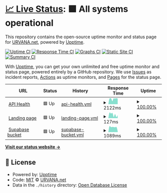 # [📈 Live Status](https://urvana.github.io/urvana-upptime): <!--live status--> **🟩 All systems operational**

This repository contains the open-source uptime monitor and status page for [URVANA.net](https://urvana.net), powered by [Upptime](https://github.com/upptime/upptime).

[![Uptime CI](https://github.com/urvana/urvana-upptime/workflows/Uptime%20CI/badge.svg)](https://github.com/urvana/urvana-upptime/actions?query=workflow%3A%22Uptime+CI%22)
[![Response Time CI](https://github.com/urvana/urvana-upptime/workflows/Response%20Time%20CI/badge.svg)](https://github.com/urvana/urvana-upptime/actions?query=workflow%3A%22Response+Time+CI%22)
[![Graphs CI](https://github.com/urvana/urvana-upptime/workflows/Graphs%20CI/badge.svg)](https://github.com/urvana/urvana-upptime/actions?query=workflow%3A%22Graphs+CI%22)
[![Static Site CI](https://github.com/urvana/urvana-upptime/workflows/Static%20Site%20CI/badge.svg)](https://github.com/urvana/urvana-upptime/actions?query=workflow%3A%22Static+Site+CI%22)
[![Summary CI](https://github.com/urvana/urvana-upptime/workflows/Summary%20CI/badge.svg)](https://github.com/urvana/urvana-upptime/actions?query=workflow%3A%22Summary+CI%22)

With [Upptime](https://upptime.js.org), you can get your own unlimited and free uptime monitor and status page, powered entirely by a GitHub repository. We use [Issues](https://github.com/urvana/urvana-upptime/issues) as incident reports, [Actions](https://github.com/urvana/urvana-upptime/actions) as uptime monitors, and [Pages](https://urvana.github.io/urvana-upptime) for the status page.

<!--start: status pages-->
<!-- This summary is generated by Upptime (https://github.com/upptime/upptime) -->
<!-- Do not edit this manually, your changes will be overwritten -->
<!-- prettier-ignore -->
| URL | Status | History | Response Time | Uptime |
| --- | ------ | ------- | ------------- | ------ |
| <img alt="" src="https://icons.duckduckgo.com/ip3/urvana.net.ico" height="13"> [API Health](https://urvana.net/api/health) | 🟩 Up | [api-health.yml](https://github.com/urvana/urvana-upptime/commits/HEAD/history/api-health.yml) | <details><summary><img alt="Response time graph" src="./graphs/api-health/response-time-week.png" height="20"> 2122ms</summary><br><a href="https://urvana.github.io/urvana-upptime/history/api-health"><img alt="Response time 2105" src="https://img.shields.io/endpoint?url=https%3A%2F%2Fraw.githubusercontent.com%2Furvana%2Furvana-upptime%2FHEAD%2Fapi%2Fapi-health%2Fresponse-time.json"></a><br><a href="https://urvana.github.io/urvana-upptime/history/api-health"><img alt="24-hour response time 2211" src="https://img.shields.io/endpoint?url=https%3A%2F%2Fraw.githubusercontent.com%2Furvana%2Furvana-upptime%2FHEAD%2Fapi%2Fapi-health%2Fresponse-time-day.json"></a><br><a href="https://urvana.github.io/urvana-upptime/history/api-health"><img alt="7-day response time 2122" src="https://img.shields.io/endpoint?url=https%3A%2F%2Fraw.githubusercontent.com%2Furvana%2Furvana-upptime%2FHEAD%2Fapi%2Fapi-health%2Fresponse-time-week.json"></a><br><a href="https://urvana.github.io/urvana-upptime/history/api-health"><img alt="30-day response time 2090" src="https://img.shields.io/endpoint?url=https%3A%2F%2Fraw.githubusercontent.com%2Furvana%2Furvana-upptime%2FHEAD%2Fapi%2Fapi-health%2Fresponse-time-month.json"></a><br><a href="https://urvana.github.io/urvana-upptime/history/api-health"><img alt="1-year response time 2105" src="https://img.shields.io/endpoint?url=https%3A%2F%2Fraw.githubusercontent.com%2Furvana%2Furvana-upptime%2FHEAD%2Fapi%2Fapi-health%2Fresponse-time-year.json"></a></details> | <details><summary><a href="https://urvana.github.io/urvana-upptime/history/api-health">100.00%</a></summary><a href="https://urvana.github.io/urvana-upptime/history/api-health"><img alt="All-time uptime 99.97%" src="https://img.shields.io/endpoint?url=https%3A%2F%2Fraw.githubusercontent.com%2Furvana%2Furvana-upptime%2FHEAD%2Fapi%2Fapi-health%2Fuptime.json"></a><br><a href="https://urvana.github.io/urvana-upptime/history/api-health"><img alt="24-hour uptime 100.00%" src="https://img.shields.io/endpoint?url=https%3A%2F%2Fraw.githubusercontent.com%2Furvana%2Furvana-upptime%2FHEAD%2Fapi%2Fapi-health%2Fuptime-day.json"></a><br><a href="https://urvana.github.io/urvana-upptime/history/api-health"><img alt="7-day uptime 100.00%" src="https://img.shields.io/endpoint?url=https%3A%2F%2Fraw.githubusercontent.com%2Furvana%2Furvana-upptime%2FHEAD%2Fapi%2Fapi-health%2Fuptime-week.json"></a><br><a href="https://urvana.github.io/urvana-upptime/history/api-health"><img alt="30-day uptime 100.00%" src="https://img.shields.io/endpoint?url=https%3A%2F%2Fraw.githubusercontent.com%2Furvana%2Furvana-upptime%2FHEAD%2Fapi%2Fapi-health%2Fuptime-month.json"></a><br><a href="https://urvana.github.io/urvana-upptime/history/api-health"><img alt="1-year uptime 99.97%" src="https://img.shields.io/endpoint?url=https%3A%2F%2Fraw.githubusercontent.com%2Furvana%2Furvana-upptime%2FHEAD%2Fapi%2Fapi-health%2Fuptime-year.json"></a></details>
| <img alt="" src="https://icons.duckduckgo.com/ip3/urvana.net.ico" height="13"> [Landing page](https://urvana.net) | 🟩 Up | [landing-page.yml](https://github.com/urvana/urvana-upptime/commits/HEAD/history/landing-page.yml) | <details><summary><img alt="Response time graph" src="./graphs/landing-page/response-time-week.png" height="20"> 127ms</summary><br><a href="https://urvana.github.io/urvana-upptime/history/landing-page"><img alt="Response time 104" src="https://img.shields.io/endpoint?url=https%3A%2F%2Fraw.githubusercontent.com%2Furvana%2Furvana-upptime%2FHEAD%2Fapi%2Flanding-page%2Fresponse-time.json"></a><br><a href="https://urvana.github.io/urvana-upptime/history/landing-page"><img alt="24-hour response time 144" src="https://img.shields.io/endpoint?url=https%3A%2F%2Fraw.githubusercontent.com%2Furvana%2Furvana-upptime%2FHEAD%2Fapi%2Flanding-page%2Fresponse-time-day.json"></a><br><a href="https://urvana.github.io/urvana-upptime/history/landing-page"><img alt="7-day response time 127" src="https://img.shields.io/endpoint?url=https%3A%2F%2Fraw.githubusercontent.com%2Furvana%2Furvana-upptime%2FHEAD%2Fapi%2Flanding-page%2Fresponse-time-week.json"></a><br><a href="https://urvana.github.io/urvana-upptime/history/landing-page"><img alt="30-day response time 115" src="https://img.shields.io/endpoint?url=https%3A%2F%2Fraw.githubusercontent.com%2Furvana%2Furvana-upptime%2FHEAD%2Fapi%2Flanding-page%2Fresponse-time-month.json"></a><br><a href="https://urvana.github.io/urvana-upptime/history/landing-page"><img alt="1-year response time 104" src="https://img.shields.io/endpoint?url=https%3A%2F%2Fraw.githubusercontent.com%2Furvana%2Furvana-upptime%2FHEAD%2Fapi%2Flanding-page%2Fresponse-time-year.json"></a></details> | <details><summary><a href="https://urvana.github.io/urvana-upptime/history/landing-page">100.00%</a></summary><a href="https://urvana.github.io/urvana-upptime/history/landing-page"><img alt="All-time uptime 100.00%" src="https://img.shields.io/endpoint?url=https%3A%2F%2Fraw.githubusercontent.com%2Furvana%2Furvana-upptime%2FHEAD%2Fapi%2Flanding-page%2Fuptime.json"></a><br><a href="https://urvana.github.io/urvana-upptime/history/landing-page"><img alt="24-hour uptime 100.00%" src="https://img.shields.io/endpoint?url=https%3A%2F%2Fraw.githubusercontent.com%2Furvana%2Furvana-upptime%2FHEAD%2Fapi%2Flanding-page%2Fuptime-day.json"></a><br><a href="https://urvana.github.io/urvana-upptime/history/landing-page"><img alt="7-day uptime 100.00%" src="https://img.shields.io/endpoint?url=https%3A%2F%2Fraw.githubusercontent.com%2Furvana%2Furvana-upptime%2FHEAD%2Fapi%2Flanding-page%2Fuptime-week.json"></a><br><a href="https://urvana.github.io/urvana-upptime/history/landing-page"><img alt="30-day uptime 100.00%" src="https://img.shields.io/endpoint?url=https%3A%2F%2Fraw.githubusercontent.com%2Furvana%2Furvana-upptime%2FHEAD%2Fapi%2Flanding-page%2Fuptime-month.json"></a><br><a href="https://urvana.github.io/urvana-upptime/history/landing-page"><img alt="1-year uptime 100.00%" src="https://img.shields.io/endpoint?url=https%3A%2F%2Fraw.githubusercontent.com%2Furvana%2Furvana-upptime%2FHEAD%2Fapi%2Flanding-page%2Fuptime-year.json"></a></details>
| <img alt="" src="https://icons.duckduckgo.com/ip3/adxcdfekysrkrquykrdy.supabase.co.ico" height="13"> [Supabase bucket](https://adxcdfekysrkrquykrdy.supabase.co/storage/v1/object/public/assets/logo.png) | 🟩 Up | [supabase-bucket.yml](https://github.com/urvana/urvana-upptime/commits/HEAD/history/supabase-bucket.yml) | <details><summary><img alt="Response time graph" src="./graphs/supabase-bucket/response-time-week.png" height="20"> 1089ms</summary><br><a href="https://urvana.github.io/urvana-upptime/history/supabase-bucket"><img alt="Response time 1049" src="https://img.shields.io/endpoint?url=https%3A%2F%2Fraw.githubusercontent.com%2Furvana%2Furvana-upptime%2FHEAD%2Fapi%2Fsupabase-bucket%2Fresponse-time.json"></a><br><a href="https://urvana.github.io/urvana-upptime/history/supabase-bucket"><img alt="24-hour response time 1042" src="https://img.shields.io/endpoint?url=https%3A%2F%2Fraw.githubusercontent.com%2Furvana%2Furvana-upptime%2FHEAD%2Fapi%2Fsupabase-bucket%2Fresponse-time-day.json"></a><br><a href="https://urvana.github.io/urvana-upptime/history/supabase-bucket"><img alt="7-day response time 1089" src="https://img.shields.io/endpoint?url=https%3A%2F%2Fraw.githubusercontent.com%2Furvana%2Furvana-upptime%2FHEAD%2Fapi%2Fsupabase-bucket%2Fresponse-time-week.json"></a><br><a href="https://urvana.github.io/urvana-upptime/history/supabase-bucket"><img alt="30-day response time 1172" src="https://img.shields.io/endpoint?url=https%3A%2F%2Fraw.githubusercontent.com%2Furvana%2Furvana-upptime%2FHEAD%2Fapi%2Fsupabase-bucket%2Fresponse-time-month.json"></a><br><a href="https://urvana.github.io/urvana-upptime/history/supabase-bucket"><img alt="1-year response time 1049" src="https://img.shields.io/endpoint?url=https%3A%2F%2Fraw.githubusercontent.com%2Furvana%2Furvana-upptime%2FHEAD%2Fapi%2Fsupabase-bucket%2Fresponse-time-year.json"></a></details> | <details><summary><a href="https://urvana.github.io/urvana-upptime/history/supabase-bucket">100.00%</a></summary><a href="https://urvana.github.io/urvana-upptime/history/supabase-bucket"><img alt="All-time uptime 99.98%" src="https://img.shields.io/endpoint?url=https%3A%2F%2Fraw.githubusercontent.com%2Furvana%2Furvana-upptime%2FHEAD%2Fapi%2Fsupabase-bucket%2Fuptime.json"></a><br><a href="https://urvana.github.io/urvana-upptime/history/supabase-bucket"><img alt="24-hour uptime 100.00%" src="https://img.shields.io/endpoint?url=https%3A%2F%2Fraw.githubusercontent.com%2Furvana%2Furvana-upptime%2FHEAD%2Fapi%2Fsupabase-bucket%2Fuptime-day.json"></a><br><a href="https://urvana.github.io/urvana-upptime/history/supabase-bucket"><img alt="7-day uptime 100.00%" src="https://img.shields.io/endpoint?url=https%3A%2F%2Fraw.githubusercontent.com%2Furvana%2Furvana-upptime%2FHEAD%2Fapi%2Fsupabase-bucket%2Fuptime-week.json"></a><br><a href="https://urvana.github.io/urvana-upptime/history/supabase-bucket"><img alt="30-day uptime 100.00%" src="https://img.shields.io/endpoint?url=https%3A%2F%2Fraw.githubusercontent.com%2Furvana%2Furvana-upptime%2FHEAD%2Fapi%2Fsupabase-bucket%2Fuptime-month.json"></a><br><a href="https://urvana.github.io/urvana-upptime/history/supabase-bucket"><img alt="1-year uptime 99.98%" src="https://img.shields.io/endpoint?url=https%3A%2F%2Fraw.githubusercontent.com%2Furvana%2Furvana-upptime%2FHEAD%2Fapi%2Fsupabase-bucket%2Fuptime-year.json"></a></details>

<!--end: status pages-->

[**Visit our status website →**](https://urvana.github.io/urvana-upptime)

## 📄 License

- Powered by: [Upptime](https://github.com/upptime/upptime)
- Code: [MIT](./LICENSE) © [URVANA.net](https://urvana.net)
- Data in the `./history` directory: [Open Database License](https://opendatacommons.org/licenses/odbl/1-0/)
